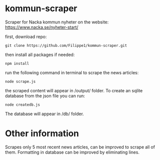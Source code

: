 # kommun-scraper
Scraper for Nacka kommun nyheter on the website: https://www.nacka.se/nyheter-start/ 

first, download repo: 
```
git clone https://github.com/Filippe1/kommun-scraper.git
```

then install all packages if needed: 
```
npm install
```

run the following command in terminal to scrape the news articles: 
```
node scrape.js
```

the scraped content will appear in /output/ folder. To create an sqlite database from the json file you can run: 
```
node createdb.js
```

The database will appear in /db/ folder. 

# Other information

Scrapes only 5 most recent news articles, can be improved to scrape all of them. Formatting in database can be improved by eliminating lines. 


